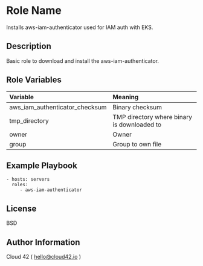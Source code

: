 Role Name
=========

Installs aws-iam-authenticator used for IAM auth with EKS.

Description
-----------

Basic role to download and install the aws-iam-authenticator.

Role Variables
--------------

| Variable | Meaning |
| :------- | :----- |
| aws\_iam\_authenticator\_checksum | Binary checksum |
| tmp\_directory | TMP directory where binary is downloaded to |
| owner | Owner |
| group | Group to own file |

Example Playbook
----------------
    
    - hosts: servers
      roles:
         - aws-iam-authenticator 

License
-------

BSD

Author Information
------------------

Cloud 42 ( hello@cloud42.io )
